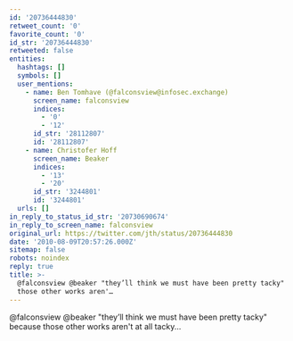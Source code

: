 ```yaml
---
id: '20736444830'
retweet_count: '0'
favorite_count: '0'
id_str: '20736444830'
retweeted: false
entities:
  hashtags: []
  symbols: []
  user_mentions:
    - name: Ben Tomhave (@falconsview@infosec.exchange)
      screen_name: falconsview
      indices:
        - '0'
        - '12'
      id_str: '28112807'
      id: '28112807'
    - name: Christofer Hoff
      screen_name: Beaker
      indices:
        - '13'
        - '20'
      id_str: '3244801'
      id: '3244801'
  urls: []
in_reply_to_status_id_str: '20730690674'
in_reply_to_screen_name: falconsview
original_url: https://twitter.com/jth/status/20736444830
date: '2010-08-09T20:57:26.000Z'
sitemap: false
robots: noindex
reply: true
title: >-
  @falconsview @beaker "they’ll think we must have been pretty tacky"  because
  those other works aren'…
---
```


@falconsview @beaker "they’ll think we must have been pretty tacky"  because those other works aren't at all tacky...